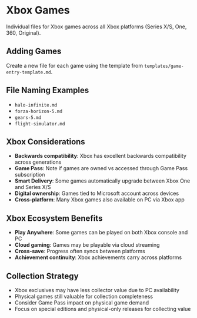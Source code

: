 # Xbox Games

Individual files for Xbox games across all Xbox platforms (Series X/S, One, 360, Original).

## Adding Games
Create a new file for each game using the template from `templates/game-entry-template.md`.

## File Naming Examples
- `halo-infinite.md`
- `forza-horizon-5.md`
- `gears-5.md`
- `flight-simulator.md`

## Xbox Considerations
- **Backwards compatibility**: Xbox has excellent backwards compatibility across generations
- **Game Pass**: Note if games are owned vs accessed through Game Pass subscription
- **Smart Delivery**: Some games automatically upgrade between Xbox One and Series X/S
- **Digital ownership**: Games tied to Microsoft account across devices
- **Cross-platform**: Many Xbox games also available on PC via Xbox app

## Xbox Ecosystem Benefits
- **Play Anywhere**: Some games can be played on both Xbox console and PC
- **Cloud gaming**: Games may be playable via cloud streaming
- **Cross-save**: Progress often syncs between platforms
- **Achievement continuity**: Xbox achievements carry across platforms

## Collection Strategy
- Xbox exclusives may have less collector value due to PC availability
- Physical games still valuable for collection completeness
- Consider Game Pass impact on physical game demand
- Focus on special editions and physical-only releases for collecting value